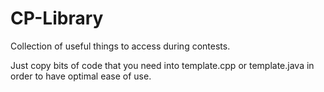 # CP-Library
Collection of useful things to access during contests.

Just copy bits of code that you need into template.cpp or template.java in order to
have optimal ease of use.
